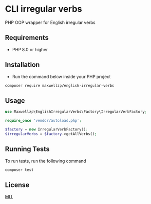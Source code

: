 # CLI irregular verbs

PHP OOP wrapper for English irregular verbs

## Requirements
* PHP 8.0 or higher

## Installation
* Run the command below inside your PHP project
```bash
composer require maxwellzp/english-irregular-verbs
```


## Usage
```PHP
use Maxwellzp\EnglishIrregularVerbs\Factory\IrregularVerbFactory;

require_once 'vendor/autoload.php';

$factory = new IrregularVerbFactory();
$irregularVerbs = $factory->getAllVerbs();
```

## Running Tests

To run tests, run the following command

```bash
composer test
```


## License

[MIT](https://choosealicense.com/licenses/mit/)

